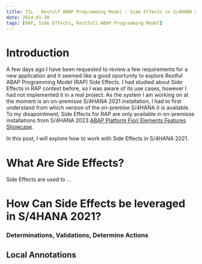 ```yaml
---
title: TIL - Restulf ABAP Programming Model - Side Effects in S/4HANA 2021
date: 2024-01-30
tags: [RAP, Side Effects, Restfull ABAP Programming Model]
---
```


# Introduction

A few days ago I have been requested to review a few requirements for a new application and it seemed like a good oportunity to explore Restful ABAP Programming Model (RAP) Side Effects.
I had studied about Side Effects in RAP context before, so I was aware of its use cases, however I had not implemented it in a real project.
As the system I am working on at the moment is an on-premisse S/4HANA 2021 installation, I had to first understand from which version of the on-premise S/4HANA it is available.
To my disapointment, Side Effects for RAP are only available in on-premisse installations from S/4HANA 2023 [ABAP Platform Fiori Elements Features Showcase](https://github.com/SAP-samples/abap-platform-fiori-feature-showcase/blob/main/04_object_page_general.md#side-effects).

In this post, I will explore how to work with Side Effects in S/4HANA 2021. 

# What Are Side Effects?

Side Effects are used to ...

# How Can Side Effects be leveraged in S/4HANA 2021?

### Determinations, Validations, Determine Actions

## Local Annotations
